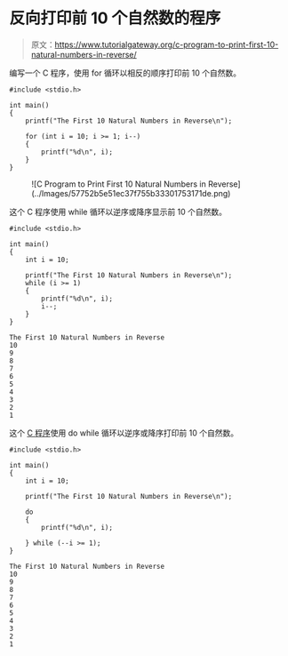 # 反向打印前 10 个自然数的程序

> 原文：<https://www.tutorialgateway.org/c-program-to-print-first-10-natural-numbers-in-reverse/>

编写一个 C 程序，使用 for 循环以相反的顺序打印前 10 个自然数。

```
#include <stdio.h>

int main()
{
	printf("The First 10 Natural Numbers in Reverse\n");

	for (int i = 10; i >= 1; i--)
	{
		printf("%d\n", i);
	}
}
```

<figure class="wp-block-image size-large">![C Program to Print First 10 Natural Numbers in Reverse](../Images/57752b5e51ec37f755b33301753171de.png)</figure>

这个 C 程序使用 while 循环以逆序或降序显示前 10 个自然数。

```
#include <stdio.h>

int main()
{
	int i = 10;

	printf("The First 10 Natural Numbers in Reverse\n");
	while (i >= 1)
	{
		printf("%d\n", i);
		i--;
	}
}
```

```
The First 10 Natural Numbers in Reverse
10
9
8
7
6
5
4
3
2
1
```

这个 [C 程序](https://www.tutorialgateway.org/c-programming-examples/)使用 do while 循环以逆序或降序打印前 10 个自然数。

```
#include <stdio.h>

int main()
{
	int i = 10;

	printf("The First 10 Natural Numbers in Reverse\n");

	do
	{
		printf("%d\n", i);

	} while (--i >= 1);
}
```

```
The First 10 Natural Numbers in Reverse
10
9
8
7
6
5
4
3
2
1
```